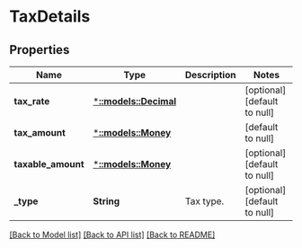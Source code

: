 # TaxDetails

## Properties
Name | Type | Description | Notes
------------ | ------------- | ------------- | -------------
**tax_rate** | [***::models::Decimal**](Decimal.md) |  | [optional] [default to null]
**tax_amount** | [***::models::Money**](Money.md) |  | [default to null]
**taxable_amount** | [***::models::Money**](Money.md) |  | [optional] [default to null]
**_type** | **String** | Tax type. | [optional] [default to null]

[[Back to Model list]](../README.md#documentation-for-models) [[Back to API list]](../README.md#documentation-for-api-endpoints) [[Back to README]](../README.md)


